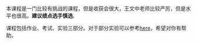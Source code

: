 本课程是一门比较有挑战的课程，但是收获会很大，王文中老师比较严厉，但是水平也很高。**建议绩点选手慎选.**

课程包括作业、考试、实验三部分。对于部分实验可以参考[here](http://blog.fragments.work/archive/tag/%E8%AE%A1%E7%AE%97%E6%9C%BA%E8%A7%86%E8%A7%89/)，希望对你有帮助。
